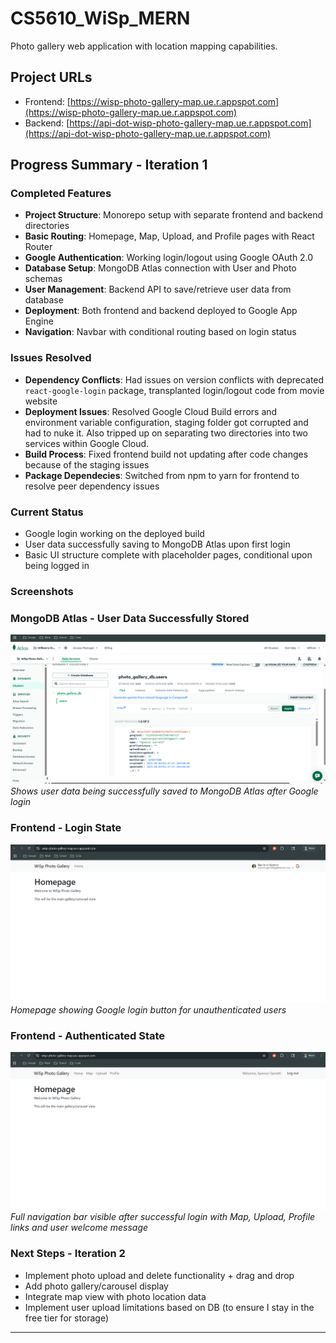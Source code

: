 # CS5610_WiSp_MERN

Photo gallery web application with location mapping capabilities.

## Project URLs
- Frontend: [https://wisp-photo-gallery-map.ue.r.appspot.com](https://wisp-photo-gallery-map.ue.r.appspot.com)
- Backend: [https://api-dot-wisp-photo-gallery-map.ue.r.appspot.com](https://api-dot-wisp-photo-gallery-map.ue.r.appspot.com)

## Progress Summary - Iteration 1

### Completed Features
- **Project Structure**: Monorepo setup with separate frontend and backend directories
- **Basic Routing**: Homepage, Map, Upload, and Profile pages with React Router
- **Google Authentication**: Working login/logout using Google OAuth 2.0
- **Database Setup**: MongoDB Atlas connection with User and Photo schemas
- **User Management**: Backend API to save/retrieve user data from database
- **Deployment**: Both frontend and backend deployed to Google App Engine
- **Navigation**: Navbar with conditional routing based on login status

### Issues Resolved
- **Dependency Conflicts**: Had issues on version conflicts with deprecated `react-google-login` package, transplanted login/logout code from movie website
- **Deployment Issues**: Resolved Google Cloud Build errors and environment variable configuration, staging folder got corrupted and had to nuke it.  Also tripped up on separating two directories into two services within Google Cloud.
- **Build Process**: Fixed frontend build not updating after code changes because of the staging issues
- **Package Dependecies**: Switched from npm to yarn for frontend to resolve peer dependency issues

### Current Status
- Google login working on the deployed build
- User data successfully saving to MongoDB Atlas upon first login
- Basic UI structure complete with placeholder pages, conditional upon being logged in

### Screenshots

### MongoDB Atlas - User Data Successfully Stored
![MongoDB Users Collection](screenshots/mongodb-users.png)
*Shows user data being successfully saved to MongoDB Atlas after Google login*

### Frontend - Login State
![Login Button](screenshots/login-page.png)
*Homepage showing Google login button for unauthenticated users*

### Frontend - Authenticated State  
![Authenticated Dashboard](screenshots/authenticated.png)
*Full navigation bar visible after successful login with Map, Upload, Profile links and user welcome message*

### Next Steps - Iteration 2
- Implement photo upload and delete functionality + drag and drop
- Add photo gallery/carousel display
- Integrate map view with photo location data
- Implement user upload limitations based on DB (to ensure I stay in the free tier for storage)

---------------------------------------------------------------------------------------------------

